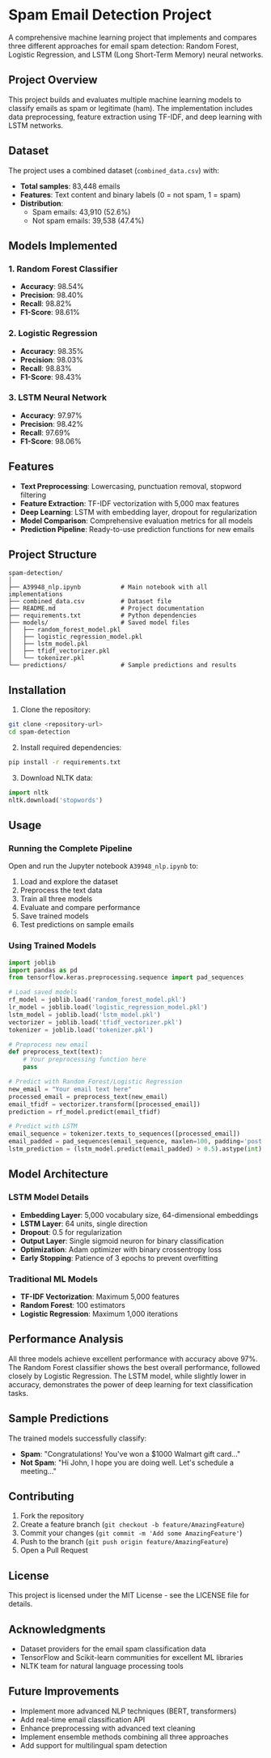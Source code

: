 # Spam Email Detection Project

A comprehensive machine learning project that implements and compares three different approaches for email spam detection: Random Forest, Logistic Regression, and LSTM (Long Short-Term Memory) neural networks.

## Project Overview

This project builds and evaluates multiple machine learning models to classify emails as spam or legitimate (ham). The implementation includes data preprocessing, feature extraction using TF-IDF, and deep learning with LSTM networks.

## Dataset

The project uses a combined dataset (`combined_data.csv`) with:
- **Total samples**: 83,448 emails
- **Features**: Text content and binary labels (0 = not spam, 1 = spam)
- **Distribution**: 
  - Spam emails: 43,910 (52.6%)
  - Not spam emails: 39,538 (47.4%)

## Models Implemented

### 1. Random Forest Classifier
- **Accuracy**: 98.54%
- **Precision**: 98.40%
- **Recall**: 98.82%
- **F1-Score**: 98.61%

### 2. Logistic Regression
- **Accuracy**: 98.35%
- **Precision**: 98.03%
- **Recall**: 98.83%
- **F1-Score**: 98.43%

### 3. LSTM Neural Network
- **Accuracy**: 97.97%
- **Precision**: 98.42%
- **Recall**: 97.69%
- **F1-Score**: 98.06%

## Features

- **Text Preprocessing**: Lowercasing, punctuation removal, stopword filtering
- **Feature Extraction**: TF-IDF vectorization with 5,000 max features
- **Deep Learning**: LSTM with embedding layer, dropout for regularization
- **Model Comparison**: Comprehensive evaluation metrics for all models
- **Prediction Pipeline**: Ready-to-use prediction functions for new emails

## Project Structure

```
spam-detection/
│
├── A39948_nlp.ipynb           # Main notebook with all implementations
├── combined_data.csv          # Dataset file
├── README.md                  # Project documentation
├── requirements.txt           # Python dependencies
├── models/                    # Saved model files
│   ├── random_forest_model.pkl
│   ├── logistic_regression_model.pkl
│   ├── lstm_model.pkl
│   ├── tfidf_vectorizer.pkl
│   └── tokenizer.pkl
└── predictions/               # Sample predictions and results
```

## Installation

1. Clone the repository:
```bash
git clone <repository-url>
cd spam-detection
```

2. Install required dependencies:
```bash
pip install -r requirements.txt
```

3. Download NLTK data:
```python
import nltk
nltk.download('stopwords')
```

## Usage

### Running the Complete Pipeline

Open and run the Jupyter notebook `A39948_nlp.ipynb` to:

1. Load and explore the dataset
2. Preprocess the text data
3. Train all three models
4. Evaluate and compare performance
5. Save trained models
6. Test predictions on sample emails

### Using Trained Models

```python
import joblib
import pandas as pd
from tensorflow.keras.preprocessing.sequence import pad_sequences

# Load saved models
rf_model = joblib.load('random_forest_model.pkl')
lr_model = joblib.load('logistic_regression_model.pkl')
lstm_model = joblib.load('lstm_model.pkl')
vectorizer = joblib.load('tfidf_vectorizer.pkl')
tokenizer = joblib.load('tokenizer.pkl')

# Preprocess new email
def preprocess_text(text):
    # Your preprocessing function here
    pass

# Predict with Random Forest/Logistic Regression
new_email = "Your email text here"
processed_email = preprocess_text(new_email)
email_tfidf = vectorizer.transform([processed_email])
prediction = rf_model.predict(email_tfidf)

# Predict with LSTM
email_sequence = tokenizer.texts_to_sequences([processed_email])
email_padded = pad_sequences(email_sequence, maxlen=100, padding='post')
lstm_prediction = (lstm_model.predict(email_padded) > 0.5).astype(int)
```

## Model Architecture

### LSTM Model Details
- **Embedding Layer**: 5,000 vocabulary size, 64-dimensional embeddings
- **LSTM Layer**: 64 units, single direction
- **Dropout**: 0.5 for regularization
- **Output Layer**: Single sigmoid neuron for binary classification
- **Optimization**: Adam optimizer with binary crossentropy loss
- **Early Stopping**: Patience of 3 epochs to prevent overfitting

### Traditional ML Models
- **TF-IDF Vectorization**: Maximum 5,000 features
- **Random Forest**: 100 estimators
- **Logistic Regression**: Maximum 1,000 iterations

## Performance Analysis

All three models achieve excellent performance with accuracy above 97%. The Random Forest classifier shows the best overall performance, followed closely by Logistic Regression. The LSTM model, while slightly lower in accuracy, demonstrates the power of deep learning for text classification tasks.

## Sample Predictions

The trained models successfully classify:
- **Spam**: "Congratulations! You've won a $1000 Walmart gift card..."
- **Not Spam**: "Hi John, I hope you are doing well. Let's schedule a meeting..."

## Contributing

1. Fork the repository
2. Create a feature branch (`git checkout -b feature/AmazingFeature`)
3. Commit your changes (`git commit -m 'Add some AmazingFeature'`)
4. Push to the branch (`git push origin feature/AmazingFeature`)
5. Open a Pull Request

## License

This project is licensed under the MIT License - see the LICENSE file for details.

## Acknowledgments

- Dataset providers for the email spam classification data
- TensorFlow and Scikit-learn communities for excellent ML libraries
- NLTK team for natural language processing tools

## Future Improvements

- Implement more advanced NLP techniques (BERT, transformers)
- Add real-time email classification API
- Enhance preprocessing with advanced text cleaning
- Implement ensemble methods combining all three approaches
- Add support for multilingual spam detection
